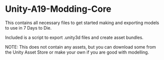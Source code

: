 # Unity-A19-Modding-Core

This contains all necessary files to get started making and exporting models to use in 7 Days to Die.

Included is a script to export .unity3d files and create asset bundles.

NOTE: This does not contain any assets, but you can download some from the Unity Asset Store or make your own if you are good with modelling.
